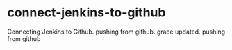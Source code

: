 # connect-jenkins-to-github
Connecting Jenkins to Github.
pushing from github.
grace updated.
pushing from github
